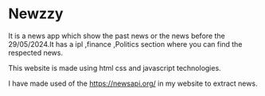 # Newzzy
It is a news app which show the past news or the news before the 29/05/2024.It has a ipl ,finance ,Politics section where you can find the respected news.

This website is made using html css and javascript technologies.

I have made used of the https://newsapi.org/ in my website to extract news.
